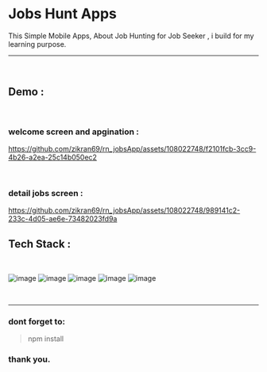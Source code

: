 # Jobs Hunt Apps

This Simple Mobile Apps, About Job Hunting for Job Seeker , i build for my learning purpose.

---

<br>

## Demo :

<br>

### welcome screen and apgination :

https://github.com/zikran69/rn_jobsApp/assets/108022748/f2101fcb-3cc9-4b26-a2ea-25c14b050ec2

<br>

### detail jobs screen :

https://github.com/zikran69/rn_jobsApp/assets/108022748/989141c2-233c-4d05-ae6e-73482023fd9a




## Tech Stack :

<br>

![image](https://img.shields.io/badge/JavaScript-323330?style=for-the-badge&logo=javascript&logoColor=F7DF1E)
![image](https://img.shields.io/badge/React_Native-20232A?style=for-the-badge&logo=react&logoColor=61DAFB)
![image](https://img.shields.io/badge/Expo-1B1F23?style=for-the-badge&logo=expo&logoColor=white)
![image](https://img.shields.io/badge/React-20232A?style=for-the-badge&logo=react&logoColor=61DAFB)
![image](https://img.shields.io/badge/axios-671ddf?&style=for-the-badge&logo=axios&logoColor=white)

<br>

---

### dont forget to:

> npm install

### thank you.
